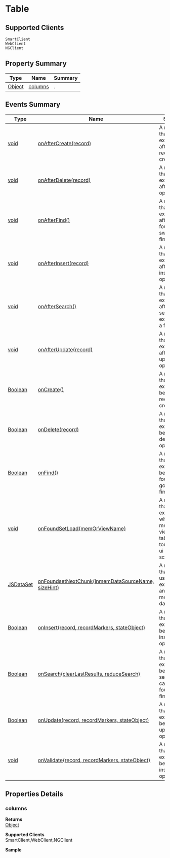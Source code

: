 #  Table

## **Supported Clients**

    SmartClient
    WebClient
    NGClient

## Property Summary

| Type                                                  | Name                    | Summary                                                                                                           |
| ----------------------------------------------------- | ----------------------- | ----------------------------------------------------------------------------------------------------------------- |
| [Object](../../JSLib/Object.md) | [columns](Table.md#columns)                   | .                                    |

## Events Summary

| Type                                                  | Name                    | Summary                                                                                                           |
| ----------------------------------------------------- | ----------------------- | ----------------------------------------------------------------------------------------------------------------- |
| [void](../../void.md) | [onAfterCreate(record)](Table.md#onaftercreate-record)                   | A method that is executed after a new record is created..                                    |
| [void](../../void.md) | [onAfterDelete(record)](Table.md#onafterdelete-record)                   | A method that is executed after a delete operation..                                    |
| [void](../../void.md) | [onAfterFind()](Table.md#onafterfind)                   | A method that is executed after a foundset has switched to find mode..                                    |
| [void](../../void.md) | [onAfterInsert(record)](Table.md#onafterinsert-record)                   | A method that is executed after an insert operation..                                    |
| [void](../../void.md) | [onAfterSearch()](Table.md#onaftersearch)                   | A method that is executed after a search is executed for a foundset..                                    |
| [void](../../void.md) | [onAfterUpdate(record)](Table.md#onafterupdate-record)                   | A method that is executed after an update operation..                                    |
| [Boolean](../../JSLib/Boolean.md) | [onCreate()](Table.md#oncreate)                   | A method that is executed before a record is created..                                    |
| [Boolean](../../JSLib/Boolean.md) | [onDelete(record)](Table.md#ondelete-record)                   | A method that is executed before a delete operation..                                    |
| [Boolean](../../JSLib/Boolean.md) | [onFind()](Table.md#onfind)                   | A method that is executed before a foundset is going into find mode..                                    |
| [void](../../void.md) | [onFoundSetLoad(memOrViewName)](Table.md#onfoundsetload-memorviewname)                   | A method that is executed when an in memory or viewfoundset table is first touched (by ui or scripting).                                    |
| [JSDataSet](../../Database%20Manager/JSDataSet.md) | [onFoundsetNextChunk(inmemDataSourceName, sizeHint)](Table.md#onfoundsetnextchunk-inmemdatasourcename-sizehint)                   | A method that can be used to load extra data in an in memory datasource..                                    |
| [Boolean](../../JSLib/Boolean.md) | [onInsert(record, recordMarkers, stateObject)](Table.md#oninsert-record-recordmarkers-stateobject)                   | A method that is executed before an insert operation..                                    |
| [Boolean](../../JSLib/Boolean.md) | [onSearch(clearLastResults, reduceSearch)](Table.md#onsearch-clearlastresults-reducesearch)                   | A method that is executed before search() is called on a foundset in find mode..                                    |
| [Boolean](../../JSLib/Boolean.md) | [onUpdate(record, recordMarkers, stateObject)](Table.md#onupdate-record-recordmarkers-stateobject)                   | A method that is executed before an update operation..                                    |
| [void](../../void.md) | [onValidate(record, recordMarkers, stateObject)](Table.md#onvalidate-record-recordmarkers-stateobject)                   | A method that is executed before an insert operation..                                    |

## Properties Details

### columns



**Returns**\
[Object](../../JSLib/Object.md) 

**Supported Clients**\
SmartClient,WebClient,NGClient

**Sample**

```javascript

```

